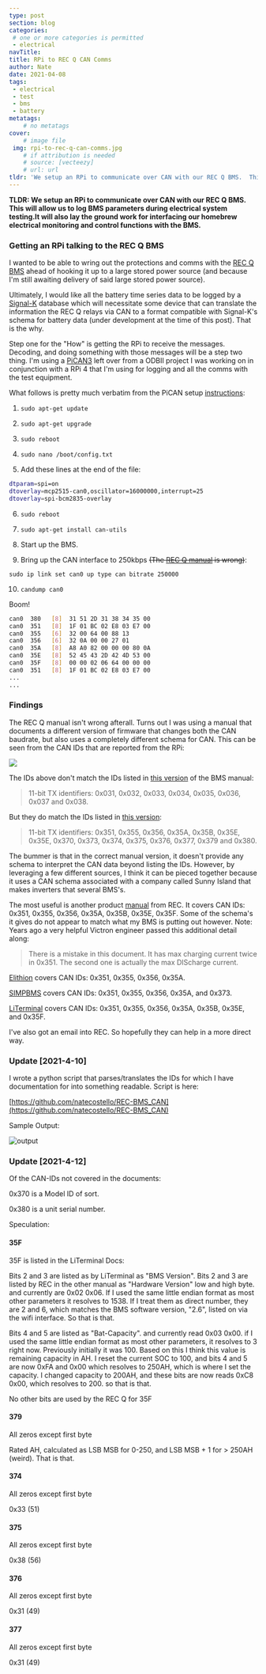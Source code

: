 ```yaml
---
type: post
section: blog
categories: 
 # one or more categories is permitted
 - electrical
navTitle: 
title: RPi to REC Q CAN Comms
author: Nate
date: 2021-04-08
tags:
 - electrical
 - test
 - bms
 - battery
metatags:
	# no metatags
cover: 
	# image file
 img: rpi-to-rec-q-can-comms.jpg
	# if attribution is needed
	# source: [vecteezy]
	# url: url
tldr: 'We setup an RPi to communicate over CAN with our REC Q BMS.  This will allow us to log BMS parameters during electrical system testing.It will also lay the ground work for interfacing our homebrew electrical monitoring and control functions with the BMS.'
---
```

**TLDR: We setup an RPi to communicate over CAN with our REC Q BMS.  This will allow us to log BMS parameters during electrical system testing.It will also lay the ground work for interfacing our homebrew electrical monitoring and control functions with the BMS.**

###  Getting an RPi talking to the REC Q BMS

I wanted to be able to wring out the protections and comms with the [REC Q BMS]() ahead of hooking it up to a large stored power source (and because I'm still awaiting delivery of said large stored power source).

Ultimately, I would like all the battery time series data to be logged by a [Signal-K]() database which will necessitate some device that can translate the information the REC Q relays via CAN to a format compatible with Signal-K's schema for battery data (under development at the time of this post).  That is the why.

Step one for the "How" is getting the RPi to receive the messages. Decoding, and doing something with those messages will be a step two thing.  I'm using a [PiCAN3](https://copperhilltech.com/pican3-can-bus-board-for-raspberry-pi-4-with-3a-smps-and-rtc/) left over from a ODBII project I was working on in conjunction with a RPi 4 that I'm using for logging and all the comms with the test equipment.  

What follows is pretty much verbatim from the PiCAN setup [instructions](http://skpang.co.uk/catalog/images/raspberrypi/pican/PICAN3_UGA_10.pdf):

1. `sudo apt-get update`

2. `sudo apt-get upgrade`

3. `sudo reboot`

4. `sudo nano /boot/config.txt`

5. Add these lines at the end of the file:

```bash
dtparam=spi=on
dtoverlay=mcp2515-can0,oscillator=16000000,interrupt=25
dtoverlay=spi-bcm2835-overlay
```

6. `sudo reboot`

7. `sudo apt-get install can-utils`

8. Start up the BMS.

9. Bring up the CAN interface to 250kbps ~~(The [REC Q manual](http://www.rec-bms.com/datasheet/UserManual_REC_Q.pdf) is wrong)~~:

`sudo ip link set can0 up type can bitrate 250000`

10. `candump can0`

Boom!

```bash
can0  380   [8]  31 51 2D 31 38 34 35 00
can0  351   [8]  1F 01 BC 02 E8 03 E7 00
can0  355   [6]  32 00 64 00 88 13
can0  356   [6]  32 0A 00 00 27 01
can0  35A   [8]  A8 A0 82 00 00 00 80 0A
can0  35E   [8]  52 45 43 2D 42 4D 53 00
can0  35F   [8]  00 00 02 06 64 00 00 00
can0  351   [8]  1F 01 BC 02 E8 03 E7 00
...
...
```

### Findings

The REC Q manual isn't wrong afterall.  Turns out I was using a manual that documents a different version of firmware that changes both the CAN baudrate, but also uses a completely different schema for CAN.  This can be seen from the CAN IDs that are reported from the RPi:

![](cansniffer.png)

The IDs above don't match the IDs listed in [this version](http://www.rec-bms.com/datasheet/UserManual_REC_Q.pdf) of the BMS manual:

> 11-bit TX identifiers: 0x031, 0x032, 0x033, 0x034, 0x035, 0x036, 0x037 and 0x038.

But they do match the IDs listed in [this version](http://www.rec-bms.com/datasheet/UserManual_REC_Victron_BMS.pdf):

> 11-bit TX identifiers: 0x351, 0x355, 0x356, 0x35A, 0x35B, 0x35E, 0x35E, 0x370, 0x373, 0x374, 0x375, 0x376, 0x377, 0x379 and 0x380.

The bummer is that in the correct manual version, it doesn't provide any schema to interpret the CAN data beyond listing the IDs.  However, by leveraging a few different sources, I think it can be pieced together because it uses a CAN schema associated with a company called Sunny Island that makes inverters that several BMS's.

The most useful is another product [manual](http://www.rec-bms.com/datasheet/UserManual9R_SMA.pdf) from REC.  It covers CAN IDs:  0x351, 0x355, 0x356, 0x35A, 0x35B, 0x35E, 0x35F.  Some of the schema's it gives do not appear to match what my BMS is putting out however.  Note: Years ago a very helpful Victron engineer passed this additional detail along:

> There is a mistake in this document. It has max charging current twice in 0x351. The second one is actually the max DIScharge current.

[Elithion](https://www.elithion.com/lithiumate/php/controller_can_specs.php) covers CAN IDs: 0x351, 0x355, 0x356, 0x35A.

[SIMPBMS](https://github.com/Tom-evnut/SimpBMS/blob/master/Simp%20BMS%20Setup%20Manual%20V0.25.pdf) covers CAN IDs:  0x351, 0x355, 0x356, 0x35A, and 0x373.

[LiTerminal](literminal-docu-en-sm-sma-canbus.pdf) covers CAN IDs: 0x351, 0x355, 0x356, 0x35A, 0x35B, 0x35E, and 0x35F.

I've also got an email into REC.  So hopefully they can help in a more direct way.

### Update [2021-4-10]

I wrote a python script that parses/translates the IDs for which I have documentation for into something readable.  Script is here:

[https://github.com/natecostello/REC-BMS_CAN](https://github.com/natecostello/REC-BMS_CAN)

Sample Output:

![output](output.jpg)

### Update [2021-4-12]

Of the CAN-IDs not covered in the documents:

0x370 is a Model ID of sort.

0x380 is a unit serial number.

Speculation:

#### 35F

35F is listed in the LiTerminal Docs:

Bits 2 and 3 are listed as by LiTerminal as "BMS Version".  Bits 2 and 3 are listed by REC in the other manual as "Hardware Version" low and high byte. and currently are 0x02 0x06. If I used the same little endian format as most other parameters it resolves to 1538.  If I treat them as direct number, they are 2 and 6, which matches the BMS software version, "2.6", listed on via the wifi interface.  So that is that.

Bits 4 and 5 are listed as "Bat-Capacity".  and currently read 0x03 0x00.  if I used the same little endian format as most other parameters, it resolves to 3 right now.  Previously initially it was 100.  Based on this I think this value is remaining capacity in AH.  I reset the current SOC to 100, and bits 4 and 5 are now 0xFA and 0x00 which resolves to 250AH, which is where I set the capacity.  I changed capacity to 200AH, and these bits  are now reads 0xC8 0x00, which resolves to 200.  so that is that.

No other bits are used by the REC Q for 35F

#### 379

All zeros except first byte

Rated AH, calculated as LSB MSB for 0-250,  and LSB MSB + 1 for > 250AH (weird).  That is that.



#### 374

All zeros except first byte

0x33 (51)

#### 375

All zeros except first byte

0x38 (56)

#### 376

All zeros except first byte

0x31 (49)

#### 377

All zeros except first byte

0x31 (49)

#### 

